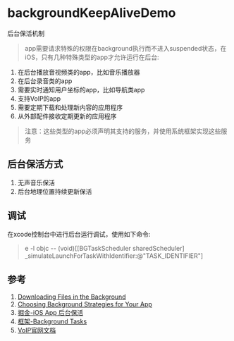 # backgroundKeepAliveDemo
后台保活机制

> app需要请求特殊的权限在background执行而不进入suspended状态，在iOS，只有几种特殊类型的app才允许运行在后台:

1. 在后台播放音视频类的app，比如音乐播放器
2. 在后台录音类的app
3. 需要实时通知用户坐标的app，比如导航类app
4. 支持VoIP的app
5. 需要定期下载和处理新内容的应用程序
6. 从外部配件接收定期更新的应用程序

> 注意：这些类型的app必须声明其支持的服务，并使用系统框架实现这些服务

## 后台保活方式

1. 无声音乐保活
2. 后台地理位置持续更新保活


## 调试

在xcode控制台中进行后台运行调试，使用如下命令:
> e -l objc -- (void)[[BGTaskScheduler sharedScheduler] _simulateLaunchForTaskWithIdentifier:@"TASK_IDENTIFIER"]


## 参考

1. [Downloading Files in the Background](https://developer.apple.com/documentation/foundation/url_loading_system/downloading_files_in_the_background?language=objc)
2. [Choosing Background Strategies for Your App](https://developer.apple.com/documentation/backgroundtasks/choosing_background_strategies_for_your_app?language=objc)
3. [掘金-iOS App 后台保活](https://juejin.cn/post/6844904041680470023)
4. [框架-Background Tasks](https://developer.apple.com/documentation/backgroundtasks?language=objc)
5. [VoIP官网文档](https://developer.apple.com/documentation/pushkit?language=objc)
